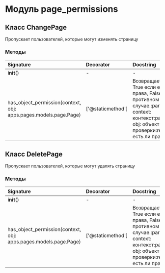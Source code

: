 # Модуль page_permissions



## Класс ChangePage

Пропускает пользователей, которые могут изменять страницу

### Методы

| Signature                                                        | Decorator         | Docstring                                                                                                                               |
| :--------------------------------------------------------------- | :---------------- | :-------------------------------------------------------------------------------------------------------------------------------------- |
| __init__()                                                       | -                 | -                                                                                                                                       |
| has_object_permission(context, obj: apps.pages.models.page.Page) | ['@staticmethod'] | Возвращает True если есть права, False в противном случае.:param context: контекст:param obj: объект для проверки:return: есть ли права |

## Класс DeletePage

Пропускает пользователей, которые могут удалять страницу

### Методы

| Signature                                                        | Decorator         | Docstring                                                                                                                               |
| :--------------------------------------------------------------- | :---------------- | :-------------------------------------------------------------------------------------------------------------------------------------- |
| __init__()                                                       | -                 | -                                                                                                                                       |
| has_object_permission(context, obj: apps.pages.models.page.Page) | ['@staticmethod'] | Возвращает True если есть права, False в противном случае.:param context: контекст:param obj: объект для проверки:return: есть ли права |